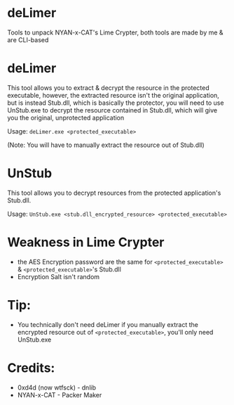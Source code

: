 # deLimer
Tools to unpack NYAN-x-CAT's Lime Crypter, both tools are made by me & are CLI-based

# deLimer
This tool allows you to extract & decrypt the resource in the protected executable, however, the extracted resource isn't the original application, but is instead Stub.dll, which is basically the protector, you will need to use UnStub.exe to decrypt the resource contained in Stub.dll, which will give you the original, unprotected application

Usage: ```deLimer.exe <protected_executable>```

(Note: You will have to manually extract the resource out of Stub.dll)

# UnStub
This tool allows you to decrypt resources from the protected application's Stub.dll.

Usage: ```UnStub.exe <stub.dll_encrypted_resource> <protected_executable>```

# Weakness in Lime Crypter
- the AES Encryption password are the same for ```<protected_executable>``` & ```<protected_executable>```'s Stub.dll
- Encryption Salt isn't random

# Tip:
- You technically don't need deLimer if you manually extract the encrypted resource out of ```<protected_executable>```, you'll only need UnStub.exe

# Credits:
- 0xd4d (now wtfsck) - dnlib
- NYAN-x-CAT - Packer Maker
